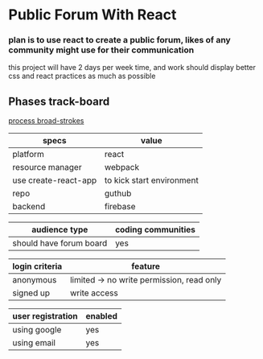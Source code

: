 # Public Forum With React

### plan is to use react to create a public forum, likes of any community might use for their communication
this project will have 2 days per week time, and work should display better css and react practices as much as possible

## Phases track-board

[process broad-strokes](https://www.notion.so/7125c0402a314d98a6a70d29ab35e19e)

| specs | value |
| --- | --- |
| platform | react |
| resource manager | webpack |
| use create-react-app | to kick start environment |
| repo | guthub |
| backend | firebase |

| audience type | coding communities |
| --- | --- |
| should have forum board | yes |

| login criteria | feature |
| --- | --- |
| anonymous | limited → no write permission, read only |
| signed up | write access |

| user registration | enabled |
| --- | --- |
| using google | yes |
| using email | yes |